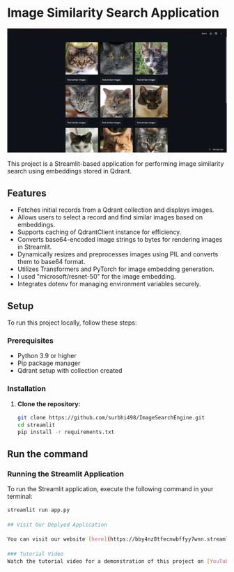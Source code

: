 # Image Similarity Search Application

![Streamlit App](./assets/app_screenshot.png)

This project is a Streamlit-based application for performing image similarity search using embeddings stored in Qdrant.

## Features

- Fetches initial records from a Qdrant collection and displays images.
- Allows users to select a record and find similar images based on embeddings.
- Supports caching of QdrantClient instance for efficiency.
- Converts base64-encoded image strings to bytes for rendering images in Streamlit.
- Dynamically resizes and preprocesses images using PIL and converts them to base64 format.
- Utilizes Transformers and PyTorch for image embedding generation.
- I used "microsoft/resnet-50" for the image embedding.
- Integrates dotenv for managing environment variables securely.

## Setup

To run this project locally, follow these steps:

### Prerequisites

- Python 3.9 or higher
- Pip package manager
- Qdrant setup with collection created

### Installation

1. **Clone the repository:**

   ```bash
   git clone https://github.com/surbhi498/ImageSearchEngine.git
   cd streamlit
   pip install -r requirements.txt
   
## Run the command
### Running the Streamlit Application

To run the Streamlit application, execute the following command in your terminal:

```bash
streamlit run app.py

## Visit Our Deplyed Application

You can visit our website [here](https://bby4nz8tfecnwbffyy7wnn.streamlit.app/)

### Tutorial Video
Watch the tutorial video for a demonstration of this project on [YouTube](https://youtu.be/BPx_9ChUHL8).


